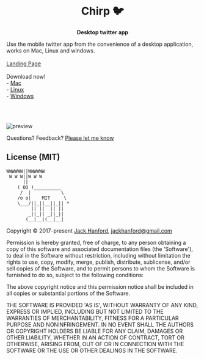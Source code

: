 <h1 align='center'>Chirp 🐦</h1>

<p align='center'>
  <b>Desktop twitter app</b>
  <br />
  <div>Use the mobile twitter app from the convenience of a desktop application, works on Mac, Linux and windows.</div>
  <br />
  <a href='https://jackhanford.com/chirp'>Landing Page</a>
  <br />
  <br />
  Download now!
  <br />
  - <a href='https://file-youbqvkfrz.now.sh/Chirp-darwin-x64.zip'>Mac</a>
  <br />
  - <a href='https://file-dtxexrxpvf.now.sh/Chirp-linux-x64.zip'>Linux</a>
  <br />
  - <a href='https://file-tntnkastlp.now.sh/Chirp-win32-x64.zip'>Windows</a>
</p>

<br />
<br />

![preview](https://github.com/hanford/chirp/blob/master/preview.jpg)

Questions? Feedback? [Please let me know](https://github.com/hanford/twitter-desktop/issues/new)

## License (MIT)

```
WWWWWW||WWWWWW
 W W W||W W W
      ||
    ( OO )__________
     /  |           \
    /o o|    MIT     \
    \___/||_||__||_|| *
         || ||  || ||
        _||_|| _||_||
       (__|__|(__|__|
```
Copyright © 2017-present [Jack Hanford](http://jackhanford.com), jackhanford@gmail.com

Permission is hereby granted, free of charge, to any person obtaining a copy of this software and associated documentation files (the 'Software'), to deal in the Software without restriction, including without limitation the rights to use, copy, modify, merge, publish, distribute, sublicense, and/or sell copies of the Software, and to permit persons to whom the Software is furnished to do so, subject to the following conditions:

The above copyright notice and this permission notice shall be included in all copies or substantial portions of the Software.

THE SOFTWARE IS PROVIDED 'AS IS', WITHOUT WARRANTY OF ANY KIND, EXPRESS OR IMPLIED, INCLUDING BUT NOT LIMITED TO THE WARRANTIES OF MERCHANTABILITY, FITNESS FOR A PARTICULAR PURPOSE AND NONINFRINGEMENT. IN NO EVENT SHALL THE AUTHORS OR COPYRIGHT HOLDERS BE LIABLE FOR ANY CLAIM, DAMAGES OR OTHER LIABILITY, WHETHER IN AN ACTION OF CONTRACT, TORT OR OTHERWISE, ARISING FROM, OUT OF OR IN CONNECTION WITH THE SOFTWARE OR THE USE OR OTHER DEALINGS IN THE SOFTWARE.
